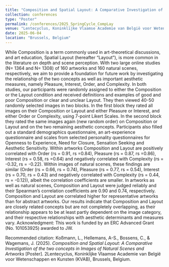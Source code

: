 ```yaml
---
title: "Composition and Spatial Layout: A Comparative Investigation of the two concepts in Images of Natural Scenes and Artworks"
collection: conferences
type: "Poster"
permalink: /conferences/2025_SpringCycle_CompLay
venue: "Lentecyclus, Koninklijke Vlaamse Academie van België voor Wetenschappen en Kunsten (KVAB)"
date: 2025-06-04
location: "Brussels, Belgium"
---
```

While Composition is a term commonly used in art-theoretical discussions, and art education, Spatial Layout (hereafter “Layout”), is more common in the literature on depth and scene perception. With two large online studies (N= 1364 and N= 1308) of 160 artworks and 160 natural scenes, respectively, we aim to provide a foundation for future work by investigating the relationship of the two concepts as well as important aesthetic measures, namely Pleasure, Interest, Order, and Complexity. In both studies, our participants were randomly assigned to either the Composition or the Layout condition and received definitions and examples of good and poor Composition or clear and unclear Layout. They then viewed 40-50 randomly selected images in two blocks. In the first block they rated all images on their Composition or Layout and either Pleasure or Interest, and either Order or Complexity, using 7-point Likert Scales. In the second block they rated the same images again (new random order) on Composition or Layout and on the two remaining aesthetic concepts. Participants also filled out a standard demographics questionnaire, an art-experience questionnaire and scales from selected personality questionnaires for Openness to Experience, Need for Closure, Sensation Seeking and Aesthetic Sensitivity. Within artworks Composition and Layout are positively correlated with Order (rs = 0.91, rs =0.84), Pleasure (rs = 0.87, rs =0.86), Interest (rs = 0.58, rs =0.64) and negatively correlated with Complexity (rs = -0.32, rs = -0.22). Within images of natural scenes, these findings are similar (Order (rs = 0.66, rs = 0.74), Pleasure (rs = 0.77, rs = 0.54), Interest (rs = 0.70, rs = 0.43) and negatively correlated with Complexity (rs = 0.44, rs = -0.12)), albeit the correlation coefficients are smaller. In artworks as well as natural scenes, Composition and Layout were judged reliably and their Spearman’s correlation coefficients are 0.90 and 0.74, respectively. Composition and Layout are correlated higher for representative artworks than for abstract artworks. Our results indicate that Composition and Layout are closely related concepts but are not completely overlapping, as their relationship appears to be at least partly dependent on the image category, and their respective relationships with aesthetic determinants and measures vary. 
Acknowledgment: This work is funded by an ERC Advanced Grant (No. 101053925) awarded to JW.

Recommended citation: Koßmann, L., Hellemans, A-S., Bossens, C., & Wagemans, J. (2025). <i>Composition and Spatial Layout: A Comparative Investigation of the two concepts in Images of Natural Scenes and Artworks</i> [Poster]. 2Lentecyclus, Koninklijke Vlaamse Academie van België voor Wetenschappen en Kunsten (KVAB), Brussels, Belgium.